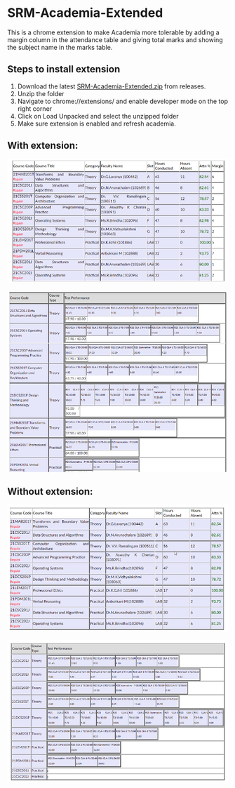 # SRM-Academia-Extended
 
This is a chrome extension to make Academia more tolerable by adding a margin column in the attendance table and giving total marks and showing the subject name in the marks table.


## Steps to install extension

1. Download the latest [SRM-Academia-Extended.zip](https://github.com/SukhOberoi/SRM-Academia-Extended/releases/tag/initial) from releases.
2. Unzip the folder
3. Navigate to chrome://extensions/ and enable developer mode on the top right corner
4. Click on Load Unpacked and select the unzipped folder
5. Make sure extension is enabled and refresh academia.

## With extension:

![screenshot1](ss/chrome_WErvJ8b8QL.png)

![screenshot2](ss/chrome_n1Oq3xx0OK.png)


## Without extension:


![screenshot3](ss/chrome_fCZJjvN2aZ.png)

![screenshot4](ss/chrome_XWzyNOmnKg.png)

